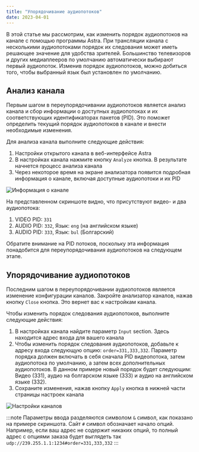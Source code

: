 ```yaml
---
title: "Упорядочивание аудиопотоков"
date: 2023-04-01
---
```


В этой статье мы рассмотрим, как изменить порядок аудиопотоков на канале с помощью программы Astra. При трансляции канала с несколькими аудиопотоками порядок их следования может иметь решающее значение для удобства зрителей. Большинство телевизоров и других медиаплееров по умолчанию автоматически выбирают первый аудиопоток. Изменив порядок аудиопотоков, можно добиться того, чтобы выбранный язык был установлен по умолчанию.

## Анализ канала[](https://help.cesbo.com/astra/processing/mpegts/order#analyze-channel)

Первым шагом в переупорядочивании аудиопотоков является анализ канала и сбор информации о доступных аудиопотоках и их соответствующих идентификаторах пакетов (PID). Это поможет определить текущий порядок аудиопотоков в канале и внести необходимые изменения.

Для анализа канала выполните следующие действия:

1. Настройки открытого канала в веб-интерфейсе Astra
2. В настройках канала нажмите кнопку `Analyze` кнопка. В результате начнется процесс анализа канала
3. Через некоторое время на экране анализатора появится подробная информация о канале, включая доступные аудиопотоки и их PID

![Информация о канале](https://cdn.cesbo.com/help/astra/processing/utilities/order/analyze.png)

На представленном скриншоте видно, что присутствуют видео- и два аудиопотока:

1. VIDEO PID: `331`
2. AUDIO PID: `332`, Язык: `eng` (на английском языке)
3. AUDIO PID: `333`, Язык: `bul` (Болгарский)

Обратите внимание на PID потоков, поскольку эта информация понадобится для переупорядочивания аудиопотоков на следующем этапе.

## Упорядочивание аудиопотоков[](https://help.cesbo.com/astra/processing/mpegts/order#reorder-audio-streams)

Последним шагом в переупорядочивании аудиопотоков является изменение конфигурации каналов. Закройте анализатор каналов, нажав кнопку `Close` кнопка. Это вернет вас к настройкам канала.

Чтобы изменить порядок следования аудиопотоков, выполните следующие действия:

1. В настройках канала найдите параметр `Input` section. Здесь находится адрес входа для вашего канала
2. Чтобы изменить порядок следования аудиопотоков, добавьте к адресу входа следующую опцию: `order=331,333,332`. Параметр порядка должен включать в себя сначала PID видеопотока, затем аудиопотока по умолчанию, а затем всех дополнительных аудиопотоков. В данном примере новый порядок будет следующим: Видео (331), аудио на болгарском языке (333) и аудио на английском языке (332).
3. Сохраните изменения, нажав кнопку `Apply` кнопка в нижней части страницы настроек канала

![Настройки каналов](https://cdn.cesbo.com/help/astra/processing/utilities/order/channel-settings.png)

:::note Параметры ввода разделяются символом `&` символ, как показано на примере скриншота. Сайт `#` символ обозначает начало опций. Например, если ваш адрес не содержит никаких опций, то полный адрес с опциями заказа будет выглядеть так `udp://239.255.1.1:1234#order=331,333,332`
:::
